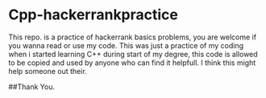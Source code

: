# Cpp-hackerrankpractice
This repo. is a practice of hackerrank basics problems, you are welcome if you wanna read or use my code.
This was just a practice of my coding when i started learning C++ during start of my degree, this code is allowed to be copied and used by anyone who can find it helpfull.
I think this might help someone out their.

##Thank You.
